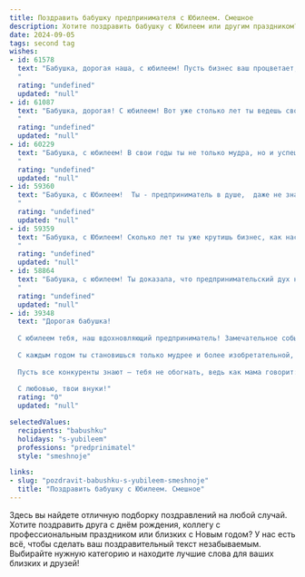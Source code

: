 ```yaml
---
title: Поздравить бабушку предпринимателя с Юбилеем. Смешное
description: Хотите поздравить бабушку с Юбилеем или другим праздником? Наш ИИ создаст незабываемое поздравление, а вы обязательно выделитесь среди других.  
date: 2024-09-05
tags: second tag
wishes:
- id: 61578
  text: "Бабушка, дорогая наша, с юбилеем! Пусть бизнес ваш процветает, как пышные пироги, которые ты печешь, и приносит столько же радости, сколько ты приносишь нам! 🎉🎂
  "
  rating: "undefined"
  updated: "null"
- id: 61087
  text: "Бабушка, дорогая! С юбилеем! Вот уже столько лет ты ведешь свой бизнес, что стала настоящим титаном предпринимательства! Мы знаем, что тебе приходилось нелегко: то конкуренты подсиживают, то кризисы подкрадываются, то внуки на голову садятся... Но ты, как истинная владычица своей империи, преодолеваешь все трудности с улыбкой!  Желаем тебе, чтобы клиентов было больше, чем звезд на небе, чтобы прибыль росла как на дрожжах, и чтобы внуки всегда помогали тебе в бизнесе, ну, разве что только на словах!
  "
  rating: "undefined"
  updated: "null"
- id: 60229
  text: "Бабушка, с юбилеем! В свои годы ты не только мудра, но и успешна!  Ты - предприниматель с большой буквы, дама с характером, которая может дать фору любому молодому стартаперу! Желаем, чтобы твоя коммерческая жилка никогда не угасала, а бизнес процветал, как твой сад! 😉
  "
  rating: "undefined"
  updated: "null"
- id: 59360
  text: "Бабушка, с Юбилеем!  Ты - предприниматель в душе,  даже не знаю, чем сложнее: делом заниматься или внуков гонять!  Желаю, чтобы бизнес процветал, внуки слушались, а пенсия была выше, чем у министра!  😁
  "
  rating: "undefined"
  updated: "null"
- id: 59359
  text: "Бабушка, с Юбилеем! Сколько лет ты уже крутишь бизнес, как настоящая королева рынка? Поздравляем тебя с этим знаменательным днем! Пусть твоя хватка будет твердой, а прибыль - огромной, как твоё сердце! Желаем тебе море сил, океан идей и золотые горы клиентов!
  "
  rating: "undefined"
  updated: "null"
- id: 58864
  text: "Бабушка, с юбилеем! Ты доказала, что предпринимательский дух не знает границ, даже если эти границы - пенсионный возраст! Желаем тебе крепкого здоровья, чтобы ты могла открыть ещё не один бизнес, и такого же оптимизма, чтобы даже в самый сложный день видеть только светлые перспективы! 🎉🥳
  "
  rating: "undefined"
  updated: "null"
- id: 39348
  text: "Дорогая бабушка!
  
  С юбилеем тебя, наш вдохновляющий предприниматель! Замечательное событие – 70 лет за плечами, а бизнес твой до сих пор в плюсе! Мы все знаем, что секрет твоего успеха – не только в умении вести дела, но и в бабушкиной кулинарии! Как иначе объяснить, что твои пирожки продаются лучше, чем акции на бирже?!
  
  С каждым годом ты становишься только мудрее и более изобретательной, дай Бог, чтобы твой список «Как продать всё подряд» дополнился новыми шедеврами! Желаем здоровья, счастья и как можно больше успешных сделок, пусть даже на вкусности для всей семьи.
  
  Пусть все конкуренты знают – тебя не обогнать, ведь как мама говорит: \"Умная зверушка всегда найдет, чем полакомиться!\"
  
  С любовью, твои внуки!"
  rating: "0"
  updated: "null"

selectedValues:
  recipients: "babushku"
  holidays: "s-yubileem"
  professions: "predprinimatel"
  style: "smeshnoje"

links:
- slug: "pozdravit-babushku-s-yubileem-smeshnoje"
  title: "Поздравить бабушку с Юбилеем. Смешное"
---
```


Здесь вы найдете отличную подборку поздравлений на любой случай. 
Хотите поздравить друга с днём рождения, коллегу с профессиональным праздником или близких с Новым годом? У нас есть всё, чтобы сделать ваш поздравительный текст незабываемым. Выбирайте нужную категорию и находите лучшие слова для ваших близких и друзей!
